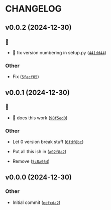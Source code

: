 # CHANGELOG


## v0.0.2 (2024-12-30)

### :memo:

- :memo: fix version numbering in setup.py
  ([`441dd44`](https://github.com/mikeawalker/dted/commit/441dd449c8dfe0167cf2d62f3dae5c40f435bc7d))

### Other

- Fix
  ([`5facf05`](https://github.com/mikeawalker/dted/commit/5facf05a3d614434076a5a76237c91f6412ec7c8))


## v0.0.1 (2024-12-30)

### :memo:

- :memo: does this work
  ([`90f5ed0`](https://github.com/mikeawalker/dted/commit/90f5ed08890a13d45233bd9b8b20ec8398d8a493))

### Other

- Let 0 version break stuff
  ([`6fdf8bc`](https://github.com/mikeawalker/dted/commit/6fdf8bc0cc1ed6b402f4bee60cf4465e68c0f53e))

- Put all this ish in
  ([`a02f8a2`](https://github.com/mikeawalker/dted/commit/a02f8a2fb019f336fe7dd915a2b80e0bc8bc6914))

- Remove
  ([`5c8a054`](https://github.com/mikeawalker/dted/commit/5c8a0546ae9b6d82022dc784d4a54c70c6ab8f0c))


## v0.0.0 (2024-12-30)

### Other

- Initial commit
  ([`eefcda2`](https://github.com/mikeawalker/dted/commit/eefcda2111f445c2204345adf58ee50540ec9f92))
